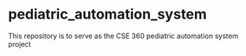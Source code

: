 # pediatric_automation_system
This repository is to serve as the CSE 360 pediatric automation system project
